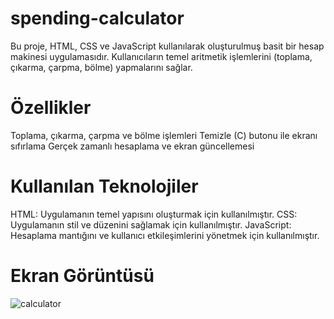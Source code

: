 # spending-calculator
Bu proje, HTML, CSS ve JavaScript kullanılarak oluşturulmuş basit bir hesap makinesi uygulamasıdır. Kullanıcıların temel aritmetik işlemlerini (toplama, çıkarma, çarpma, bölme) yapmalarını sağlar.

# Özellikler
Toplama, çıkarma, çarpma ve bölme işlemleri
Temizle (C) butonu ile ekranı sıfırlama
Gerçek zamanlı hesaplama ve ekran güncellemesi

# Kullanılan Teknolojiler
HTML: Uygulamanın temel yapısını oluşturmak için kullanılmıştır.
CSS: Uygulamanın stil ve düzenini sağlamak için kullanılmıştır.
JavaScript: Hesaplama mantığını ve kullanıcı etkileşimlerini yönetmek için kullanılmıştır.

# Ekran Görüntüsü

![calculator](https://github.com/dilayercan/spending-calculator/assets/69506908/5c91b87b-16ba-4ec1-9e7a-506634671004)

